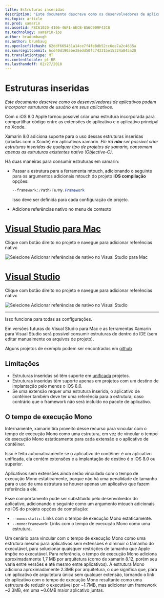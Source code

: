 ```yaml
---
title: Estruturas inseridas
description: "Este documento descreve como os desenvolvedores de aplicativos podem incorporar estruturas de usuário em seus aplicativos."
ms.topic: article
ms.prod: xamarin
ms.assetid: F8C61020-4106-46F1-AECB-B56C909F42CB
ms.technology: xamarin-ios
author: bradumbaugh
ms.author: brumbaug
ms.openlocfilehash: 62ddf665431a14ce7f4fe8db52cc6ee7a2c4635a
ms.sourcegitcommit: 6cd40d190abe38edd50fc74331be15324a845a28
ms.translationtype: MT
ms.contentlocale: pt-BR
ms.lasthandoff: 02/27/2018
---
```

# <a name="embedded-frameworks"></a>Estruturas inseridas

_Este documento descreve como os desenvolvedores de aplicativos podem incorporar estruturas de usuário em seus aplicativos._

Com o iOS 8.0 Apple tornou possível criar uma estrutura incorporada para compartilhar código entre as extensões de aplicativo e o aplicativo principal no Xcode.

Xamarin 9.0 adiciona suporte para o uso dessas estruturas inseridas (criadas com o Xcode) em aplicativos xamarin. *Ele irá **não** ser possível criar estruturas inseridas de qualquer tipo de projetos de xamarin, consomem apenas as estruturas existentes nativo (Objective-C).*

Há duas maneiras para consumir estruturas em xamarin:

- Passar a estrutura para a ferramenta mtouch, adicionando o seguinte para os argumentos adicionais mtouch do projeto **iOS compilação** opções:

  ```csharp
  --framework:/Path/To/My.Framework
  ```

  Isso deve ser definida para cada configuração de projeto.

- Adicione referências nativo no menu de contexto

# <a name="visual-studio-for-mactabvsmac"></a>[Visual Studio para Mac](#tab/vsmac)

Clique com botão direito no projeto e navegue para adicionar referências nativo

![](embedded-frameworks-images/xam-native-refs.png "Selecione Adicionar referências de nativo no Visual Studio para Mac")

# <a name="visual-studiotabvswin"></a>[Visual Studio](#tab/vswin)

Clique com botão direito no projeto e navegue para adicionar referências nativo

![](embedded-frameworks-images/vs-native-refs.png "Selecione Adicionar referências de nativo no Visual Studio")

-----

  Isso funciona para todas as configurações.

Em versões futuras do Visual Studio para Mac e as ferramentas Xamarin para Visual Studio será possível consumir estruturas de dentro do IDE (sem editar manualmente os arquivos de projeto).

Alguns projetos de exemplo podem ser encontrados em [github](https://github.com/rolfbjarne/embedded-frameworks)

## <a name="limitations"></a>Limitações

- Estruturas inseridas só têm suporte em [unificada](~/cross-platform/macios/unified/index.md) projetos.
- Estruturas inseridas têm suporte apenas em projetos com um destino de implantação pelo menos o iOS 8.0.
- Se uma extensão requer uma estrutura inserida, o aplicativo de contêiner também deve ter uma referência para a estrutura, caso contrário que o framework não será incluído no pacote de aplicativo.

## <a name="the-mono-runtime"></a>O tempo de execução Mono

Internamente, xamarin tira proveito desse recurso para vincular com o tempo de execução Mono como uma estrutura, em vez de vincular o tempo de execução Mono estaticamente para cada extensão e o aplicativo de contêiner.

Isso é feito automaticamente se o aplicativo de contêiner é um aplicativo unificada, ela contém extensões e a implantação de destino é o iOS 8.0 ou superior.

Aplicativos sem extensões ainda serão vinculado com o tempo de execução Mono estaticamente, porque não há uma penalidade de tamanho para o uso de uma estrutura se houver apenas um aplicativo que fazem referência a ele.

Esse comportamento pode ser substituído pelo desenvolvedor do aplicativo, adicionando o seguinte como um argumento mtouch adicionais no iOS do projeto opções de compilação:

- `--mono:static`: Links com o tempo de execução Mono estaticamente.
- `--mono:framework`: Links com o tempo de execução Mono como uma estrutura.

Um cenário para vincular com o tempo de execução Mono como uma estrutura mesmo para aplicativos sem extensões é diminuir o tamanho do executável, para solucionar quaisquer restrições de tamanho que Apple impõe no executável. Para referência, o tempo de execução Mono adiciona aproximadamente 1,7 MB por arquitetura (como de xamarin 8.12, porém seu varia entre versões e até mesmo entre aplicativos). A estrutura Mono adiciona aproximadamente 2.3MB por arquitetura, o que significa que, para um aplicativo de arquitetura única sem qualquer extensão, tornando o link do aplicativo com o tempo de execução Mono resultante como uma estrutura de reduzir o executável por ~1.7MB, mas adicionar um framework ~2.3MB, em uma ~0.6MB maior aplicativo juntas.

